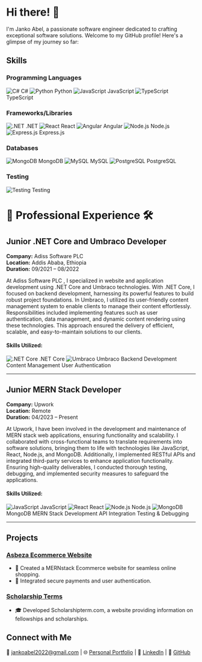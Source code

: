 ﻿# Hi there! 👋

I'm Janko Abel, a passionate software engineer dedicated to crafting exceptional software solutions. Welcome to my GitHub profile! Here's a glimpse of my journey so far:


## Skills


### Programming Languages
![C#](https://img.icons8.com/color/48/000000/c-sharp-logo.png) C#
![Python](https://img.icons8.com/color/48/000000/python.png) Python
![JavaScript](https://img.icons8.com/color/48/000000/javascript.png) JavaScript
![TypeScript](https://img.icons8.com/color/48/000000/typescript.png) TypeScript



### Frameworks/Libraries
![.NET](https://wellcreator.com/blog/wp-content/uploads/2023/05/dotnet.png) .NET
![React](https://img.icons8.com/color/48/000000/react-native.png) React
![Angular](https://img.icons8.com/color/48/000000/angularjs.png) Angular
![Node.js](https://img.icons8.com/color/48/000000/nodejs.png) Node.js
![Express.js](https://img.icons8.com/color/48/000000/express.png) Express.js



### Databases
![MongoDB](https://img.icons8.com/color/48/000000/mongodb.png) MongoDB
![MySQL](https://img.icons8.com/color/48/000000/mysql.png) MySQL
![ PostgreSQL](https://upload.wikimedia.org/wikipedia/commons/thumb/2/29/Postgresql_elephant.svg/800px-Postgresql_elephant.svg.png) PostgreSQL

 


### Testing
![Testing](https://global-uploads.webflow.com/619e15d781b21202de206fb5/6304ea816823cf0a4b06f777_what-is-testing.jpg) Testing


# 🚀 Professional Experience 🛠️

## Junior .NET Core and Umbraco Developer
**Company:** Adiss Software PLC  
**Location:** Addis Ababa, Ethiopia  
**Duration:** 09/2021 – 08/2022  

At Adiss Software PLC  , I specialized in website and application development using .NET Core and Umbraco technologies. With .NET Core, I focused on backend development, harnessing its powerful features to build robust project foundations. In Umbraco, I utilized its user-friendly content management system to enable clients to manage their content effortlessly. Responsibilities included implementing features such as user authentication, data management, and dynamic content rendering using these technologies. This approach ensured the delivery of efficient, scalable, and easy-to-maintain solutions to our clients.

#### Skills Utilized:
![.NET Core](https://wellcreator.com/blog/wp-content/uploads/2023/05/dotnet.png) .NET Core
![Umbraco](https://umbraco.com/media/ziikdjap/umbraco_social_og.png) Umbraco
Backend Development
Content Management
User Authentication

---

## Junior MERN Stack Developer
**Company:** Upwork  
**Location:** Remote  
**Duration:** 04/2023 – Present  

At Upwork, I have been involved in the development and maintenance of MERN stack web applications, ensuring functionality and scalability. I collaborated with cross-functional teams to translate requirements into software solutions, bringing them to life with technologies like JavaScript, React, Node.js, and MongoDB. Additionally, I implemented RESTful APIs and integrated third-party services to enhance application functionality. Ensuring high-quality deliverables, I conducted thorough testing, debugging, and implemented security measures to safeguard the applications.

#### Skills Utilized:
![JavaScript](https://img.icons8.com/color/48/000000/javascript.png) JavaScript
![React](https://img.icons8.com/color/48/000000/react-native.png) React
![Node.js](https://img.icons8.com/color/48/000000/nodejs.png) Node.js
![MongoDB](https://img.icons8.com/color/48/000000/mongodb.png) MongoDB
MERN Stack Development
API Integration
Testing & Debugging

---




## Projects

### [Asbeza Ecommerce Website](https://asbeza.net/)
- 🛒 Created a MERNstack Ecommerce website for seamless online shopping.
- 🔐 Integrated secure payments and user authentication.

### [Scholarship Terms](https://portfolio.abrshewube.tech/)
- 🎓 Developed Scholarshipterm.com, a website providing information on fellowships and scholarships.
  

## Connect with Me
📧 jankoabel2022@gmail.com | 🌐 [Personal Portfolio](https://janko-abel.vercel.app/) | 💼 [LinkedIn](https://www.linkedin.com/in/abel-janko-567964226/) | 🐙 [GitHub](https://github.com/jankoabel/)
